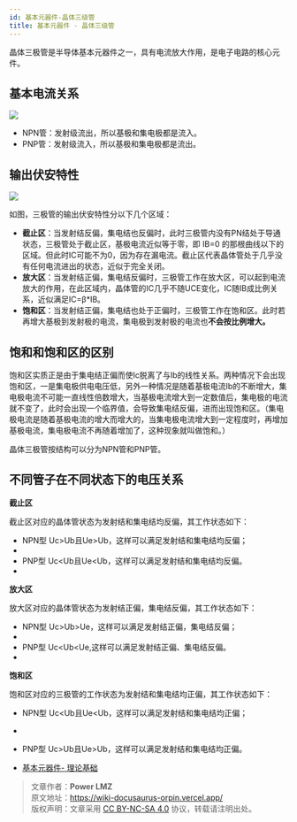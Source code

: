 ```yaml
---
id: 基本元器件-晶体三级管
title: 基本元器件 - 晶体三级管
---
```


晶体三极管是半导体基本元器件之一，具有电流放大作用，是电子电路的核心元件。

## 基本电流关系

![](https://wiki-media-1253965369.cos.ap-guangzhou.myqcloud.com/img/20210519231648.png)

- NPN管：发射级流出，所以基极和集电极都是流入。
- PNP管：发射级流入，所以基极和集电极都是流出。

## 输出伏安特性

![](https://wiki-media-1253965369.cos.ap-guangzhou.myqcloud.com/img/20210601095910.png)

如图，三极管的输出伏安特性分以下几个区域：

- **截止区**：当发射结反偏，集电结也反偏时，此时三极管内没有PN结处于导通状态，三极管处于截止区，基极电流近似等于零，即 IB=0 的那根曲线以下的区域。但此时IC可能不为0，因为存在漏电流。截止区代表晶体管处于几乎没有任何电流进出的状态，近似于完全关闭。
- **放大区**：当发射结正偏，集电结反偏时，三极管工作在放大区，可以起到电流放大的作用，在此区域内，晶体管的IC几乎不随UCE变化，IC随IB成比例关系，近似满足IC=β*IB。
- **饱和区**：当发射结正偏，集电结也处于正偏时，三极管工作在饱和区。此时若再增大基极到发射极的电流，集电极到发射极的电流也**不会按比例增大。**

## 饱和和饱和区的区别

饱和区实质正是由于集电结正偏而使Ic脱离了与Ib的线性关系。两种情况下会出现饱和区，一是集电极供电电压低，另外一种情况是随着基极电流Ib的不断增大，集电极电流不可能一直线性倍数增大，当基极电流增大到一定数值后，集电极的电流就不变了，此时会出现一个临界值，会导致集电结反偏，进而出现饱和区。（集电极电流是随着基极电流的增大而增大的，当集电极电流增大到一定程度时，再增加基极电流，集电极电流不再随着增加了，这种现象就叫做饱和。）

晶体三极管按结构可以分为NPN管和PNP管。

## 不同管子在不同状态下的电压关系

**截止区**

截止区对应的晶体管状态为发射结和集电结均反偏，其工作状态如下：

- NPN型 Uc>Ub且Ue>Ub，这样可以满足发射结和集电结均反偏；
- 
- PNP型  Uc<Ub且Ue<Ub，这样可以满足发射结和集电结均反偏。
- 
**放大区**

放大区对应的晶体管状态为发射结正偏，集电结反偏，其工作状态如下：

- NPN型 Uc>Ub>Ue，这样可以满足发射结正偏，集电结反偏；
- 
- PNP型 Uc<Ub<Ue,这样可以满足发射结正偏、集电结反偏。
- 
**饱和区**

饱和区对应的三极管的工作状态为发射结和集电结均正偏，其工作状态如下：

- NPN型 Uc<Ub且Ue<Ub，这样可以满足发射结和集电结均正偏；
- 
- PNP型 Uc>Ub且Ue>Ub，这样可以满足发射结和集电结均正偏。



- [基本元器件- 理论基础](https://wiki-power.com)

> 文章作者：**Power LMZ**  
> 原文地址：https://wiki-docusaurus-orpin.vercel.app/  
> 版权声明：文章采用 [CC BY-NC-SA 4.0](https://creativecommons.org/licenses/by/4.0/deed.zh) 协议，转载请注明出处。
